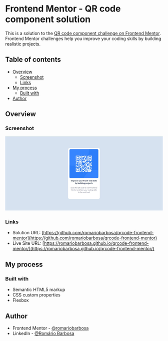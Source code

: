# Frontend Mentor - QR code component solution

This is a solution to the [QR code component challenge on Frontend Mentor](https://www.frontendmentor.io/challenges/qr-code-component-iux_sIO_H). Frontend Mentor challenges help you improve your coding skills by building realistic projects. 

## Table of contents

- [Overview](#overview)
  - [Screenshot](#screenshot)
  - [Links](#links)
- [My process](#my-process)
  - [Built with](#built-with)
- [Author](#author)

## Overview

### Screenshot

![](./images/screenshot.jpg)

### Links

- Solution URL: [https://github.com/romariobarbosa/qrcode-frontend-mentor](https://github.com/romariobarbosa/qrcode-frontend-mentor)
- Live Site URL: [https://romariobarbosa.github.io/qrcode-frontend-mentor/](https://romariobarbosa.github.io/qrcode-frontend-mentor/)

## My process

### Built with

- Semantic HTML5 markup
- CSS custom properties
- Flexbox

## Author

- Frontend Mentor - [@romariobarbosa](https://www.frontendmentor.io/profile/romariobarbosa)
- LinkedIn - [@Romário Barbosa](https://www.linkedin.com/in/romario-barbosa-744650138/)